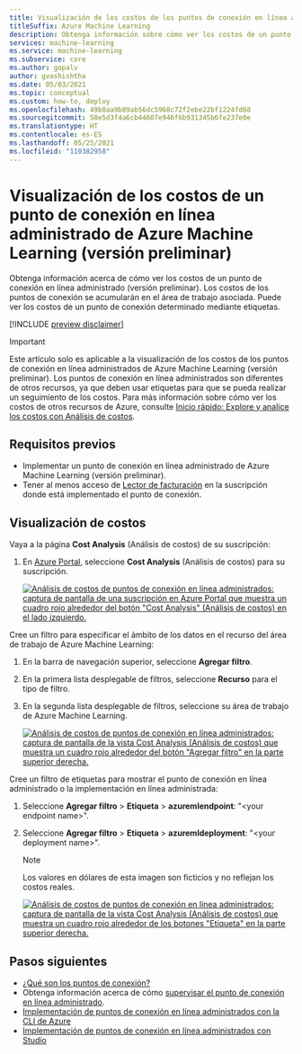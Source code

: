 ```yaml
---
title: Visualización de los costos de los puntos de conexión en línea administrados (versión preliminar)
titleSuffix: Azure Machine Learning
description: Obtenga información sobre cómo ver los costos de un punto de conexión en línea administrado en Azure Machine Learning.
services: machine-learning
ms.service: machine-learning
ms.subservice: core
ms.author: gopalv
author: gvashishtha
ms.date: 05/03/2021
ms.topic: conceptual
ms.custom: how-to, deploy
ms.openlocfilehash: 49b8aa9b89ab56dc5968c72f2ebe22bf1224fd68
ms.sourcegitcommit: 58e5d3f4a6cb44607e946f6b931345b6fe237e0e
ms.translationtype: HT
ms.contentlocale: es-ES
ms.lasthandoff: 05/25/2021
ms.locfileid: "110382958"
---
```

# <a name="view-costs-for-an-azure-machine-learning-managed-online-endpoint-preview"></a>Visualización de los costos de un punto de conexión en línea administrado de Azure Machine Learning (versión preliminar)

Obtenga información acerca de cómo ver los costos de un punto de conexión en línea administrado (versión preliminar). Los costos de los puntos de conexión se acumularán en el área de trabajo asociada. Puede ver los costos de un punto de conexión determinado mediante etiquetas.

[!INCLUDE [preview disclaimer](../../includes/machine-learning-preview-generic-disclaimer.md)]

> [!IMPORTANT]
> Este artículo solo es aplicable a la visualización de los costos de los puntos de conexión en línea administrados de Azure Machine Learning (versión preliminar). Los puntos de conexión en línea administrados son diferentes de otros recursos, ya que deben usar etiquetas para que se pueda realizar un seguimiento de los costos. Para más información sobre cómo ver los costos de otros recursos de Azure, consulte [Inicio rápido: Explore y analice los costos con Análisis de costos](../cost-management-billing/costs/quick-acm-cost-analysis.md).

## <a name="prerequisites"></a>Requisitos previos

- Implementar un punto de conexión en línea administrado de Azure Machine Learning (versión preliminar).
- Tener al menos acceso de [Lector de facturación](../role-based-access-control/role-assignments-portal.md) en la suscripción donde está implementado el punto de conexión.

## <a name="view-costs"></a>Visualización de costos

Vaya a la página **Cost Analysis** (Análisis de costos) de su suscripción:

1. En [Azure Portal](https://portal.azure.com), seleccione **Cost Analysis** (Análisis de costos) para su suscripción.

    [![Análisis de costos de puntos de conexión en línea administrados: captura de pantalla de una suscripción en Azure Portal que muestra un cuadro rojo alrededor del botón "Cost Analysis" (Análisis de costos) en el lado izquierdo.](./media/how-to-view-online-endpoints-costs/online-endpoints-cost-analysis.png)](./media/how-to-view-online-endpoints-costs/online-endpoints-cost-analysis.png#lightbox)

Cree un filtro para especificar el ámbito de los datos en el recurso del área de trabajo de Azure Machine Learning:

1. En la barra de navegación superior, seleccione **Agregar filtro**.

1. En la primera lista desplegable de filtros, seleccione **Recurso** para el tipo de filtro.

1. En la segunda lista desplegable de filtros, seleccione su área de trabajo de Azure Machine Learning.

    [![Análisis de costos de puntos de conexión en línea administrados: captura de pantalla de la vista Cost Analysis (Análisis de costos) que muestra un cuadro rojo alrededor del botón "Agregar filtro" en la parte superior derecha.](./media/how-to-view-online-endpoints-costs/online-endpoints-cost-analysis-add-filter.png)](./media/how-to-view-online-endpoints-costs/online-endpoints-cost-analysis-add-filter.png#lightbox)

Cree un filtro de etiquetas para mostrar el punto de conexión en línea administrado o la implementación en línea administrada:
1. Seleccione **Agregar filtro** > **Etiqueta** > **azuremlendpoint**: "\<your endpoint name>". 
1. Seleccione **Agregar filtro** > **Etiqueta** > **azuremldeployment**: "\<your deployment name>".

    > [!NOTE]
    > Los valores en dólares de esta imagen son ficticios y no reflejan los costos reales.

    [![Análisis de costos de puntos de conexión en línea administrados: captura de pantalla de la vista Cost Analysis (Análisis de costos) que muestra un cuadro rojo alrededor de los botones "Etiqueta" en la parte superior derecha.](./media/how-to-view-online-endpoints-costs/online-endpoints-cost-analysis-select-endpoint-deployment.png)](./media/how-to-view-online-endpoints-costs/online-endpoints-cost-analysis-select-endpoint-deployment.png#lightbox)

## <a name="next-steps"></a>Pasos siguientes
- [¿Qué son los puntos de conexión?](concept-endpoints.md)
- Obtenga información acerca de cómo [supervisar el punto de conexión en línea administrado](./how-to-monitor-online-endpoints.md).
- [Implementación de puntos de conexión en línea administrados con la CLI de Azure](how-to-deploy-managed-online-endpoints.md)
- [Implementación de puntos de conexión en línea administrados con Studio](how-to-use-managed-online-endpoint-studio.md)
